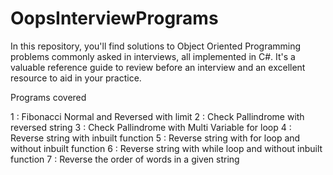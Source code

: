 # OopsInterviewPrograms
In this repository, you'll find solutions to Object Oriented Programming problems commonly asked in interviews, all implemented in C#. It's a valuable reference guide to review before an interview and an excellent resource to aid in your practice.

Programs covered

1 : Fibonacci Normal and Reversed with limit
2 : Check Pallindrome with reversed string
3 : Check Pallindrome with Multi Variable for loop
4 : Reverse string with inbuilt function
5 : Reverse string with for loop and without inbuilt function
6 : Reverse string with while loop and without inbuilt function
7 : Reverse the order of words in a given string
